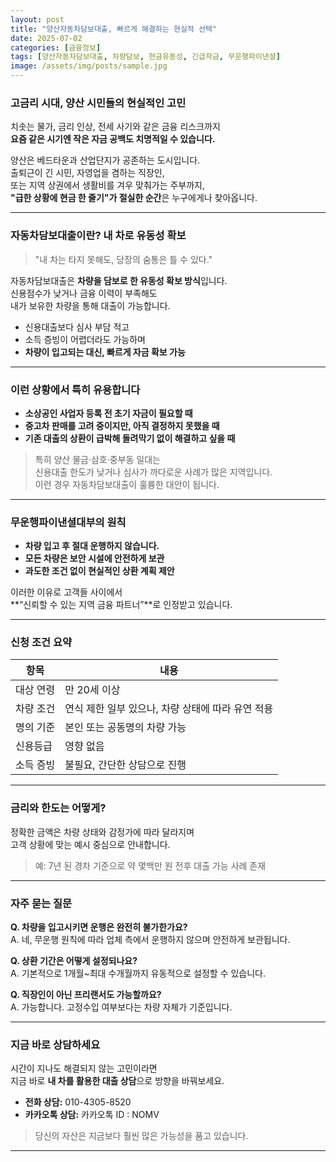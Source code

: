 ```yaml
---
layout: post
title: "양산자동차담보대출, 빠르게 해결하는 현실적 선택"
date: 2025-07-02
categories: [금융정보]
tags: [양산자동차담보대출, 차량담보, 현금유동성, 긴급자금, 무운행파이낸셜]
image: /assets/img/posts/sample.jpg
---
```


### 고금리 시대, 양산 시민들의 현실적인 고민

치솟는 물가, 금리 인상, 전세 사기와 같은 금융 리스크까지  
**요즘 같은 시기엔 작은 자금 공백도 치명적일 수 있습니다.**

양산은 베드타운과 산업단지가 공존하는 도시입니다.  
출퇴근이 긴 시민, 자영업을 겸하는 직장인,  
또는 지역 상권에서 생활비를 겨우 맞춰가는 주부까지,  
**"급한 상황에 현금 한 줄기"가 절실한 순간**은 누구에게나 찾아옵니다.

---

### 자동차담보대출이란? 내 차로 유동성 확보

> "내 차는 타지 못해도, 당장의 숨통은 틀 수 있다."

자동차담보대출은 **차량을 담보로 한 유동성 확보 방식**입니다.  
신용점수가 낮거나 금융 이력이 부족해도  
내가 보유한 차량을 통해 대출이 가능합니다.

- 신용대출보다 심사 부담 적고  
- 소득 증빙이 어렵더라도 가능하며  
- **차량이 입고되는 대신, 빠르게 자금 확보 가능**

---

### 이런 상황에서 특히 유용합니다

- **소상공인 사업자 등록 전 초기 자금이 필요할 때**
- **중고차 판매를 고려 중이지만, 아직 결정하지 못했을 때**
- **기존 대출의 상환이 급박해 돌려막기 없이 해결하고 싶을 때**

> 특히 양산 물금·삼호·중부동 일대는  
> 신용대출 한도가 낮거나 심사가 까다로운 사례가 많은 지역입니다.  
> 이런 경우 자동차담보대출이 훌륭한 대안이 됩니다.

---

### 무운행파이낸셜대부의 원칙

- **차량 입고 후 절대 운행하지 않습니다.**
- **모든 차량은 보안 시설에 안전하게 보관**
- **과도한 조건 없이 현실적인 상환 계획 제안**

이러한 이유로 고객들 사이에서  
**“신뢰할 수 있는 지역 금융 파트너”**로 인정받고 있습니다.

---

### 신청 조건 요약

| 항목        | 내용 |
|-------------|------|
| 대상 연령   | 만 20세 이상 |
| 차량 조건   | 연식 제한 일부 있으나, 차량 상태에 따라 유연 적용 |
| 명의 기준   | 본인 또는 공동명의 차량 가능 |
| 신용등급    | 영향 없음 |
| 소득 증빙   | 불필요, 간단한 상담으로 진행 |

---

### 금리와 한도는 어떻게?

정확한 금액은 차량 상태와 감정가에 따라 달라지며  
고객 상황에 맞는 예시 중심으로 안내합니다.

> 예: 7년 된 경차 기준으로 약 몇백만 원 전후 대출 가능 사례 존재

---

### 자주 묻는 질문

**Q. 차량을 입고시키면 운행은 완전히 불가한가요?**  
A. 네, 무운행 원칙에 따라 업체 측에서 운행하지 않으며 안전하게 보관됩니다.

**Q. 상환 기간은 어떻게 설정되나요?**  
A. 기본적으로 1개월~최대 수개월까지 유동적으로 설정할 수 있습니다.

**Q. 직장인이 아닌 프리랜서도 가능할까요?**  
A. 가능합니다. 고정수입 여부보다는 차량 자체가 기준입니다.

---

### 지금 바로 상담하세요

시간이 지나도 해결되지 않는 고민이라면  
지금 바로 **내 차를 활용한 대출 상담**으로 방향을 바꿔보세요.

- **전화 상담:** 010-4305-8520  
- **카카오톡 상담:** 카카오톡 ID : NOMV

> 당신의 자산은 지금보다 훨씬 많은 가능성을 품고 있습니다.

---

